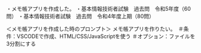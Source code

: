 ・メモ帳アプリを作成した。
・基本情報技術者試験　過去問　令和5年度（60問）
・基本情報技術者試験　過去問　令和4年度上期（80問）

＜メモ帳アプリを作成した時のプロンプト＞
メモ帳アプリを作りたい。　＃条件：VSCODEで作成、HTML/CSS/JavaScriptを使う
＃オプション：ファイルを3分割にする
